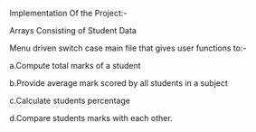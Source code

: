 Implementation Of the Project:-

Arrays Consisting of Student Data

Menu driven switch case main file that gives user functions to:-

a.Compute total marks of a student

b.Provide average mark scored by all students in a subject

c.Calculate students percentage

d.Compare students marks with each other.
